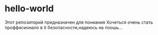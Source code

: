 # hello-world
Этот репозиторий предназначен для пониания
Хочеться очень стать проффисионало в it безопасности,надеюсь на поошь...
